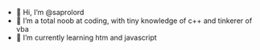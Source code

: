 - 👋 Hi, I’m @saprolord
- 👀 I’m a total noob at coding, with tiny knowledge of c++ and tinkerer of vba
- 🌱 I’m currently learning htm and javascript


<!---
saprolord/saprolord is a ✨ special ✨ repository because its `README.md` (this file) appears on your GitHub profile.
You can click the Preview link to take a look at your changes.
--->
